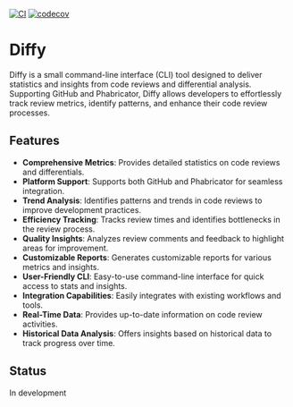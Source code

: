

[![CI](https://github.com/moisesvega/diffy/actions/workflows/ci.yml/badge.svg?branch=main)](https://github.com/moisesvega/diffy/actions/workflows/ci.yml)
[![codecov](https://codecov.io/gh/moisesvega/diffy/graph/badge.svg?token=FNAXMLNR2D)](https://codecov.io/gh/moisesvega/diffy)

# Diffy

Diffy is a small command-line interface (CLI) tool designed to deliver 
statistics and insights from code reviews and differential analysis.
Supporting GitHub and Phabricator, Diffy allows developers to 
effortlessly track review metrics, identify patterns, and enhance their code 
review processes.

## Features

- **Comprehensive Metrics**: Provides detailed statistics on code reviews and differentials.
- **Platform Support**: Supports both GitHub and Phabricator for seamless integration.
- **Trend Analysis**: Identifies patterns and trends in code reviews to improve development practices.
- **Efficiency Tracking**: Tracks review times and identifies bottlenecks in the review process.
- **Quality Insights**: Analyzes review comments and feedback to highlight areas for improvement.
- **Customizable Reports**: Generates customizable reports for various metrics and insights.
- **User-Friendly CLI**: Easy-to-use command-line interface for quick access to stats and insights.
- **Integration Capabilities**: Easily integrates with existing workflows and tools.
- **Real-Time Data**: Provides up-to-date information on code review activities.
- **Historical Data Analysis**: Offers insights based on historical data to track progress over time.

## Status

In development